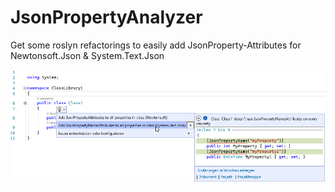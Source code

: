 # JsonPropertyAnalyzer

Get some roslyn refactorings to easily add JsonProperty-Attributes for Newtonsoft.Json & System.Text.Json

![Preview](https://github.com/darthfabar/JsonPropertyAnalyzer/blob/main/docs/Preview.png?raw=true "Preview")
